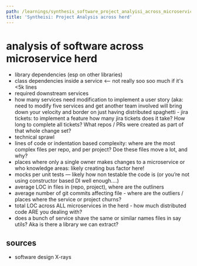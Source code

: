 ```yaml
---
path: /learnings/synthesis_software_project_analyisi_across_microservice_herd
title: 'Syntheisi: Project Analysis across herd'
---
```

# analysis of software across microservice herd

  * library dependencies (esp on other libraries)
  * class dependencies inside a service <-- not really soo soo much if it's <5k lines
  * required downstream services
  * how many services need modification to implement a user story (aka: need to modify five services and get  another team involved will bring down your velocity and border on just having distributed spaghetti 
        -  jira tickets: to implement a feature how many jira tickets does it take? How long to complete all tickets? What repos / PRs were created as part of that whole change set?
  * technical sprawl
  * lines of code or indentation based complexity: where are the most complex files per repo, and per project? Doe these files move a lot, and why?
  * places where only a single owner makes changes to a microservice or who knowledge areas: likely creating bus factor here!
  * mocks per unit tests — likely how non testable the code is (or you’re not using constructor based DI well enough....)
  * average LOC in files in (repo, project), where are the outliners 
  * average number of git commits affecting file - where are the outliers / places where the service or project churns?
  * total LOC across ALL microservices in the herd - how much distributed code ARE you dealing with?
  * does a bunch of service shave the same or similar names files in say utils? Aka is there a library we can extract?

## sources

  * software design X-rays

